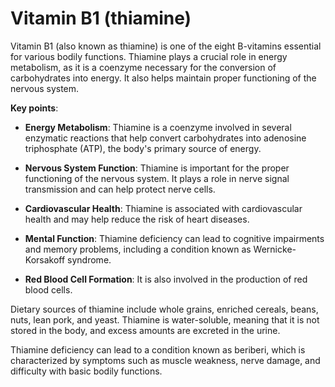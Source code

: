 [//]: # (source: ?)
[//]: # (aka: thiamine)
[//]: # (tags: vitamins)

# Vitamin B1 (thiamine)

Vitamin B1 (also known as thiamine) is one of the eight B-vitamins essential for various bodily functions. Thiamine plays a crucial role in energy metabolism, as it is a coenzyme necessary for the conversion of carbohydrates into energy. It also helps maintain proper functioning of the nervous system.

**Key points**:

* **Energy Metabolism**: Thiamine is a coenzyme involved in several enzymatic reactions that help convert carbohydrates into adenosine triphosphate (ATP), the body's primary source of energy.

* **Nervous System Function**: Thiamine is important for the proper functioning of the nervous system. It plays a role in nerve signal transmission and can help protect nerve cells.

* **Cardiovascular Health**: Thiamine is associated with cardiovascular health and may help reduce the risk of heart diseases.

* **Mental Function**: Thiamine deficiency can lead to cognitive impairments and memory problems, including a condition known as Wernicke-Korsakoff syndrome.

* **Red Blood Cell Formation**: It is also involved in the production of red blood cells.

Dietary sources of thiamine include whole grains, enriched cereals, beans, nuts, lean pork, and yeast. Thiamine is water-soluble, meaning that it is not stored in the body, and excess amounts are excreted in the urine.

Thiamine deficiency can lead to a condition known as beriberi, which is characterized by symptoms such as muscle weakness, nerve damage, and difficulty with basic bodily functions.
